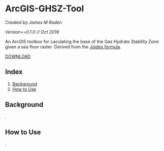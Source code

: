 # ArcGIS-GHSZ-Tool

*Created by James M Roden*

*Version==0.1.0 // Oct 2019*

An ArcGIS toolbox for caculating the base of the Gas Hydrate Stability Zone given a sea floor raster. Derived from the [Joides formula](http://www.odplegacy.org/PDF/Admin/JOIDES_Journal/JJ_1992_V18_No7.pdf).

[DOWNLOAD](#)

## Index
1. [Background](https://github.com/GISJMR/ArcGIS-RGB-to-Z-Tool/blob/master/README.md#background-1)
2. [How to Use](https://github.com/GISJMR/ArcGIS-RGB-to-Z-Tool/blob/master/README.md#how-to-use)

## Background
.

## How to Use
.
